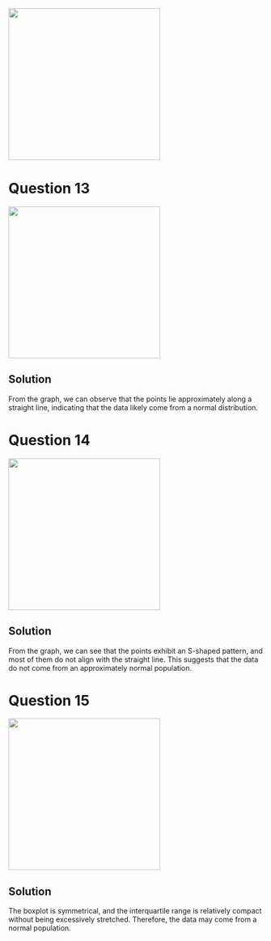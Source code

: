 <img src="https://github.com/user-attachments/assets/002fa759-a4c7-4313-9725-5cf0a6b402a1" width="300">

# Question 13
<img src="https://github.com/user-attachments/assets/ee6a130a-2e56-4e50-8a76-5761383ee101" width="300">

## Solution

From the graph, we can observe that the points lie approximately along a straight line, indicating that the data likely come from a normal distribution.

# Question 14
<img src="https://github.com/user-attachments/assets/63c9b814-db56-4cd6-9efa-d6a37461426c" width="300">

## Solution

From the graph, we can see that the points exhibit an S-shaped pattern, and most of them do not align with the straight line. This suggests that the data do not come from an approximately normal population.

# Question 15
<img src="https://github.com/user-attachments/assets/3da3207c-a8b7-4d63-bd4c-291e4adc93d5" width="300">

## Solution

The boxplot is symmetrical, and the interquartile range is relatively compact without being excessively stretched. Therefore, the data may come from a normal population.
